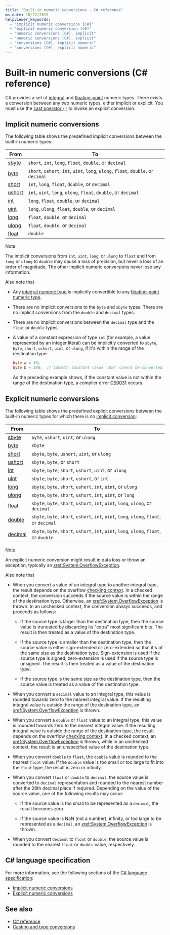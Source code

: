 ```yaml
---
title: "Built-in numeric conversions - C# reference"
ms.date: 10/22/2019
helpviewer_keywords: 
  - "implicit numeric conversions [C#]"
  - "explicit numeric conversion [C#]"
  - "numeric conversions [C#], implicit"
  - "numeric conversions [C#], explicit"
  - "conversions [C#], implicit numeric"
  - "conversions [C#], explicit numeric"
---
```

# Built-in numeric conversions (C# reference)

C# provides a set of [integral](integral-numeric-types.md) and [floating-point](floating-point-numeric-types.md) numeric types. There exists a conversion between any two numeric types, either implicit or explicit. You must use the [cast operator `()`](../operators/type-testing-and-cast.md#cast-operator-) to invoke an explicit conversion.

## Implicit numeric conversions

The following table shows the predefined implicit conversions between the built-in numeric types:

|From|To|
|----------|--------|
|[sbyte](integral-numeric-types.md)|`short`, `int`, `long`, `float`, `double`, or `decimal`|
|[byte](integral-numeric-types.md)|`short`, `ushort`, `int`, `uint`, `long`, `ulong`, `float`, `double`, or `decimal`|
|[short](integral-numeric-types.md)|`int`, `long`, `float`, `double`, or `decimal`|
|[ushort](integral-numeric-types.md)|`int`, `uint`, `long`, `ulong`, `float`, `double`, or `decimal`|
|[int](integral-numeric-types.md)|`long`, `float`, `double`, or `decimal`|
|[uint](integral-numeric-types.md)|`long`, `ulong`, `float`, `double`, or `decimal`|
|[long](integral-numeric-types.md)|`float`, `double`, or `decimal`|
|[ulong](integral-numeric-types.md)|`float`, `double`, or `decimal`|
|[float](floating-point-numeric-types.md)|`double`|

> [!NOTE]
> The implicit conversions from `int`, `uint`, `long`, or `ulong` to `float` and from `long` or `ulong` to `double` may cause a loss of precision, but never a loss of an order of magnitude. The other implicit numeric conversions never lose any information.

Also note that

- Any [integral numeric type](integral-numeric-types.md) is implicitly convertible to any [floating-point numeric type](floating-point-numeric-types.md).

- There are no implicit conversions to the `byte` and `sbyte` types. There are no implicit conversions from the `double` and `decimal` types.

- There are no implicit conversions between the `decimal` type and the `float` or `double` types.

- A value of a constant expression of type `int` (for example, a value represented by an integer literal) can be implicitly converted to `sbyte`, `byte`, `short`, `ushort`, `uint`, or `ulong`, if it's within the range of the destination type:

  ```csharp
  byte a = 13;
  byte b = 300;  // CS0031: Constant value '300' cannot be converted to a 'byte'
  ```

  As the preceding example shows, if the constant value is not within the range of the destination type, a compiler error [CS0031](../../misc/cs0031.md) occurs.

## Explicit numeric conversions

The following table shows the predefined explicit conversions between the built-in numeric types for which there is no [implicit conversion](#implicit-numeric-conversions):

|From|To|
|----------|--------|
|[sbyte](integral-numeric-types.md)|`byte`, `ushort`, `uint`, or `ulong`|
|[byte](integral-numeric-types.md)|`sbyte`|
|[short](integral-numeric-types.md)|`sbyte`, `byte`, `ushort`, `uint`, or `ulong`|
|[ushort](integral-numeric-types.md)|`sbyte`, `byte`, or `short`|
|[int](integral-numeric-types.md)|`sbyte`, `byte`, `short`, `ushort`, `uint`, or `ulong`|
|[uint](integral-numeric-types.md)|`sbyte`, `byte`, `short`, `ushort`, or `int`|
|[long](integral-numeric-types.md)|`sbyte`, `byte`, `short`, `ushort`, `int`, `uint`, or `ulong`|
|[ulong](integral-numeric-types.md)|`sbyte`, `byte`, `short`, `ushort`, `int`, `uint`, or `long`|
|[float](floating-point-numeric-types.md)|`sbyte`, `byte`, `short`, `ushort`, `int`, `uint`, `long`, `ulong`, or `decimal`|
|[double](floating-point-numeric-types.md)|`sbyte`, `byte`, `short`, `ushort`, `int`, `uint`, `long`, `ulong`, `float`, or `decimal`|
|[decimal](floating-point-numeric-types.md)|`sbyte`, `byte`, `short`, `ushort`, `int`, `uint`, `long`, `ulong`, `float`, or `double`|

> [!NOTE]
> An explicit numeric conversion might result in data loss or throw an exception, typically an <xref:System.OverflowException>.

Also note that

- When you convert a value of an integral type to another integral type, the result depends on the overflow [checking context](../keywords/checked-and-unchecked.md). In a checked context, the conversion succeeds if the source value is within the range of the destination type. Otherwise, an <xref:System.OverflowException> is thrown. In an unchecked context, the conversion always succeeds, and proceeds as follows:

  - If the source type is larger than the destination type, then the source value is truncated by discarding its "extra" most significant bits. The result is then treated as a value of the destination type.

  - If the source type is smaller than the destination type, then the source value is either sign-extended or zero-extended so that it's of the same size as the destination type. Sign-extension is used if the source type is signed; zero-extension is used if the source type is unsigned. The result is then treated as a value of the destination type.

  - If the source type is the same size as the destination type, then the source value is treated as a value of the destination type.

- When you convert a `decimal` value to an integral type, this value is rounded towards zero to the nearest integral value. If the resulting integral value is outside the range of the destination type, an <xref:System.OverflowException> is thrown.

- When you convert a `double` or `float` value to an integral type, this value is rounded towards zero to the nearest integral value. If the resulting integral value is outside the range of the destination type, the result depends on the overflow [checking context](../keywords/checked-and-unchecked.md). In a checked context, an <xref:System.OverflowException> is thrown, while in an unchecked context, the result is an unspecified value of the destination type.

- When you convert `double` to `float`, the `double` value is rounded to the nearest `float` value. If the `double` value is too small or too large to fit into the `float` type, the result is zero or infinity.

- When you convert `float` or `double` to `decimal`, the source value is converted to `decimal` representation and rounded to the nearest number after the 28th decimal place if required. Depending on the value of the source value, one of the following results may occur:

  - If the source value is too small to be represented as a `decimal`, the result becomes zero.

  - If the source value is NaN (not a number), infinity, or too large to be represented as a `decimal`, an <xref:System.OverflowException> is thrown.

- When you convert `decimal` to `float` or `double`, the source value is rounded to the nearest `float` or `double` value, respectively.

## C# language specification

For more information, see the following sections of the [C# language specification](~/_csharplang/spec/introduction.md):

- [Implicit numeric conversions](~/_csharplang/spec/conversions.md#implicit-numeric-conversions)
- [Explicit numeric conversions](~/_csharplang/spec/conversions.md#explicit-numeric-conversions)

## See also

- [C# reference](../index.md)
- [Casting and type conversions](../../programming-guide/types/casting-and-type-conversions.md)
